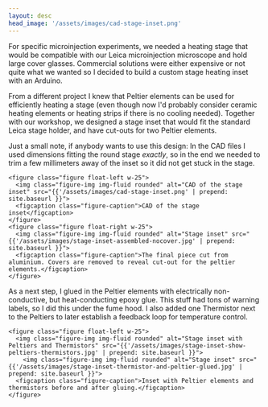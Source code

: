 ```yaml
---
layout: desc
head_image: '/assets/images/cad-stage-inset.png'
---
```

<div class="row">
  <div class="col-sm-12">
  For specific microinjection experiments, we needed a heating stage that would be compatible with our Leica microinjection microscope and hold large cover glasses. Commercial solutions were either expensive or not quite what we wanted so I decided to build a custom stage heating inset with an Arduino.

  From a different project I knew that Peltier elements can be used for efficiently heating a stage (even though now I'd probably consider ceramic heating elements or heating strips if there is no cooling needed). Together with our workshop, we designed a stage inset that would fit the standard Leica stage holder, and have cut-outs for two Peltier elements.

  Just a small note, if anybody wants to use this design: In the CAD files I used dimensions fitting the round stage *exactly*, so in the end we needed to trim a few millimeters away of the inset so it did not get stuck in the stage.

    <figure class="figure float-left w-25">
      <img class="figure-img img-fluid rounded" alt="CAD of the stage inset" src="{{'/assets/images/cad-stage-inset.png' | prepend: site.baseurl }}">
      <figcaption class="figure-caption">CAD of the stage inset</figcaption>
    </figure>
    <figure class="figure float-right w-25">
      <img class="figure-img img-fluid rounded" alt="Stage inset" src="{{'/assets/images/stage-inset-assembled-nocover.jpg' | prepend: site.baseurl }}">
      <figcaption class="figure-caption">The final piece cut from aluminium. Covers are removed to reveal cut-out for the peltier elements.</figcaption>
    </figure>

  As a next step, I glued in the Peltier elements with electrically non-conductive, but heat-conducting epoxy glue. This stuff had tons of warning labels, so I did this under the fume hood. I also added one Thermistor next to the Peltiers to later establish a feedback loop for temperature control.

    <figure class="figure float-left w-25">
      <img class="figure-img img-fluid rounded" alt="Stage inset with Peltiers and Thermistors" src="{{'/assets/images/stage-inset-show-peltiers-thermistors.jpg' | prepend: site.baseurl }}">
        <img class="figure-img img-fluid rounded" alt="Stage inset" src="{{'/assets/images/stage-inset-thermistor-and-peltier-glued.jpg' | prepend: site.baseurl }}">
      <figcaption class="figure-caption">Inset with Peltier elements and thermistors before and after gluing.</figcaption>
    </figure>

  </div>
</div>
